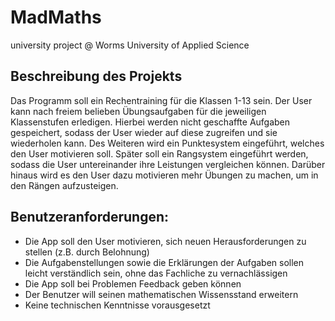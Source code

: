# MadMaths
university project @ Worms University of Applied Science

## Beschreibung des Projekts
Das Programm soll ein Rechentraining für die Klassen 1-13 sein. Der User kann nach freiem belieben Übungsaufgaben für die jeweiligen Klassenstufen erledigen. Hierbei werden nicht geschaffte Aufgaben gespeichert, sodass der User wieder auf diese zugreifen und sie wiederholen kann. Des Weiteren wird ein Punktesystem eingeführt, welches den User motivieren soll. 
Später soll ein Rangsystem eingeführt werden, sodass die User untereinander ihre Leistungen vergleichen können. Darüber hinaus wird es den User dazu motivieren mehr Übungen zu machen, um in den Rängen aufzusteigen.

## Benutzeranforderungen:
-	Die App soll den User motivieren, sich neuen Herausforderungen zu stellen (z.B. durch Belohnung)
-	Die Aufgabenstellungen sowie die Erklärungen der Aufgaben sollen leicht verständlich sein, ohne das Fachliche zu vernachlässigen
-	Die App soll bei Problemen Feedback geben können
-	Der Benutzer will seinen mathematischen Wissensstand erweitern
-	Keine technischen Kenntnisse vorausgesetzt
